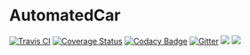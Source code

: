 # AutomatedCar

[![Travis CI](https://travis-ci.org/SzFMV2017-Tavasz/AutomatedCar.svg?branch=master)](https://travis-ci.org/SzFMV2017-Tavasz/AutomatedCar) [![Coverage Status](https://coveralls.io/repos/github/SzFMV2017-Tavasz/AutomatedCar/badge.svg?branch=master)](https://coveralls.io/github/SzFMV2017-Tavasz/AutomatedCar?branch=master) [![Codacy Badge](https://api.codacy.com/project/badge/Grade/00b5d2f763b84a48b28fa65054341d6b)](https://www.codacy.com/app/pintergreg/AutomatedCar?utm_source=github.com&amp;utm_medium=referral&amp;utm_content=SzFMV2017-Tavasz/AutomatedCar&amp;utm_campaign=Badge_Grade) [![Gitter](https://badges.gitter.im/SzFMV2017-Tavasz/AutomatedCar.svg)](https://gitter.im/SzFMV2017-Tavasz/AutomatedCar?utm_source=badge&utm_medium=badge&utm_campaign=pr-badge) [![](https://img.shields.io/badge/issues-on%20Trello-blue.svg)](https://trello.com/szfmv2017tavasz) [![](https://img.shields.io/badge/chat-on%20Slack-4D394B.svg)](https://szfmv2017-tavasz.slack.com/messages/general/)